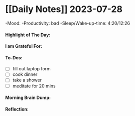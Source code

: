 # [[Daily Notes]] 2023-07-28

-Mood: 
-Productivity: bad
-Sleep/Wake-up-time: 4:20/12:26

#### Highlight of The Day: 


#### I am Grateful For: 


#### To-Dos:
- [ ] fill out laptop form
- [ ] cook dinner
- [ ] take a shower
- [ ] meditate for 20 mins

#### Morning Brain Dump:


#### Reflection:
